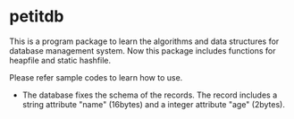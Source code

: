 petitdb
=======
This is a program package to learn the algorithms and 
data structures for database management system.
Now this package includes functions for heapfile and 
static hashfile. 

Please refer sample codes to learn how to use.

* The database fixes the schema of the records.
  The record includes a string attribute "name" (16bytes) and 
  a integer attribute "age" (2bytes).




